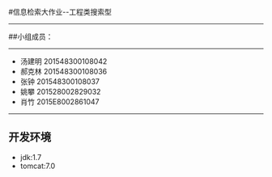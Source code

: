 #信息检索大作业--工程类搜索型
- - - -

##小组成员：
- - - -
 - 汤建明  201548300108042
 - 郝克林  201548300108036
 - 张钟     201548300108037
 - 姚攀     201528002829032
 - 肖竹     2015E8002861047
- - - -

## 开发环境
- jdk:1.7
- tomcat:7.0